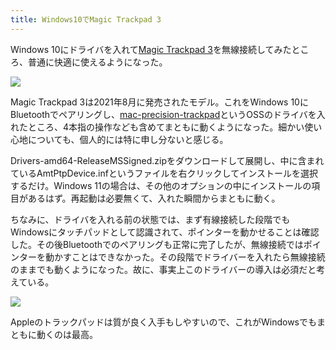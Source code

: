 ```yaml
---
title: Windows10でMagic Trackpad 3
---
```

Windows 10にドライバを入れて[Magic Trackpad 3](https://www.amazon.co.jp/dp/B09BTT6FJ9)を無線接続してみたところ、普通に快適に使えるようになった。

![](https://lh6.googleusercontent.com/MMYOQQw8TqRqCWFfaLjNAP-4Oo2w16YdsSVIhm4PeBfGrTdskQNVUk2qxsEFUQifxO-JTddoaUcTnQY42w8W4ME0pqLH0lCXbELTKL5BftM9M8EOkpY9PIX5yZtF8uLLpKwjIjkdvxirFdlbqGJf5G40Z8mD3CEbE9EYZjqKzDvClH4bUdeRbyCRi8fU7g)

Magic Trackpad 3は2021年8月に発売されたモデル。これをWindows 10にBluetoothでペアリングし、[mac-precision-trackpad](https://github.com/imbushuo/mac-precision-touchpad)というOSSのドライバを入れたところ、4本指の操作なども含めてまともに動くようになった。細かい使い心地についても、個人的には特に申し分ないと感じる。

Drivers-amd64-ReleaseMSSigned.zipをダウンロードして展開し、中に含まれているAmtPtpDevice.infというファイルを右クリックしてインストールを選択するだけ。Windows 11の場合は、その他のオプションの中にインストールの項目があるはず。再起動は必要無くて、入れた瞬間からまともに動く。

ちなみに、ドライバを入れる前の状態では、まず有線接続した段階でもWindowsにタッチパッドとして認識されて、ポインターを動かせることは確認した。その後Bluetoothでのペアリングも正常に完了したが、無線接続ではポインターを動かすことはできなかった。その段階でドライバーを入れたら無線接続のままでも動くようになった。故に、事実上このドライバーの導入は必須だと考えている。

![](https://lh4.googleusercontent.com/iRF0lhoiwz8ZAP-eNKZ72pEv_GYwMmc7P5Ur8EFvb2UsJhDhySBVtwrcuMMDiAMQxq7BEMXXKErwfJqiBxHBc2nQ1iNVTgF-AXPMqCKTn4rH_gxLaZ7Eqm1WeEdzlNetH7A25tSU5PfmWlIwTdV7pxVTUU8XdBhQtHcUoqq3gLdsaE1l6EJZ-RQdANEPNw)

Appleのトラックパッドは質が良く入手もしやすいので、これがWindowsでもまともに動くのは最高。

